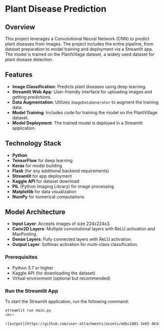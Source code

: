 # Plant Disease Prediction

## Overview
This project leverages a Convolutional Neural Network (CNN) to predict plant diseases from images. The project includes the entire pipeline, from dataset preparation to model training and deployment via a Streamlit app. The model is trained on the PlantVillage dataset, a widely used dataset for plant disease detection.

## Features
- **Image Classification**: Predicts plant diseases using deep learning.
- **Streamlit Web App**: User-friendly interface for uploading images and getting predictions.
- **Data Augmentation**: Utilizes `ImageDataGenerator` to augment the training data.
- **Model Training**: Includes code for training the model on the PlantVillage dataset.
- **Model Deployment**: The trained model is deployed in a Streamlit application.

## Technology Stack
- **Python**
- **TensorFlow** for deep learning
- **Keras** for model building
- **Flask** (for any additional backend requirements)
- **Streamlit** for app deployment
- **Kaggle API** for dataset download
- **PIL** (Python Imaging Library) for image processing
- **Matplotlib** for data visualization
- **NumPy** for numerical computations

## Model Architecture

- **Input Layer**: Accepts images of size 224x224x3.
- **Conv2D Layers**: Multiple convolutional layers with ReLU activation and MaxPooling.
- **Dense Layers**: Fully connected layers with ReLU activation.
- **Output Layer**: Softmax activation for multi-class classification.

### Prerequisites
- Python 3.7 or higher
- Kaggle API (for downloading the dataset)
- Virtual environment (optional but recommended)

### Run the Streamlit App
To start the Streamlit application, run the following command:

```bash
streamlit run main.py
<hr>

![output](https://github.com/user-attachments/assets/e8bc2801-3e65-463d-9953-50dce940068d)
